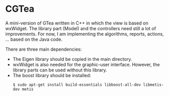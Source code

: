 # CGTea
A mini-version of GTea written in C++ in which the view is based on wxWidget.
The library part (Model) and the controllers need still a lot of improvements.
For now, I am implementing the algorithms, reports, actions, ... based on the Java code.

There are three main dependencies:
- The Eigen library should be copied in the main directory.
- wxWidget is also needed for the graphic-user interface. However, the library parts can be used without this library.
- The boost library should be installed: 
     ```
     $ sudo apt-get install build-essentials libboost-all-dev libmetis-dev metis
     ```

